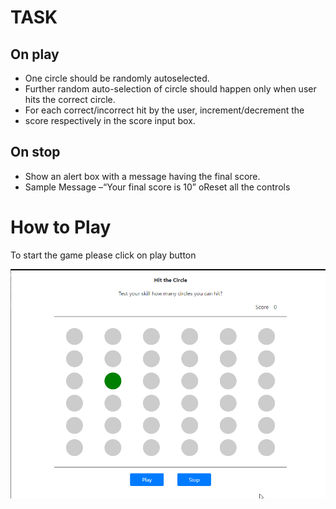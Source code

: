 # TASK
## On play 

<ul>

<li> One circle should be randomly autoselected. 
<li>Further random auto-selection of circle should happen only when user hits the correct circle.  
<li>For each correct/incorrect hit by the user, increment/decrement the <li>score respectively in the score input box.
</ul>

## On stop 
<ul>
<li>Show an alert box with a message having the final score.  
<li>Sample Message –“Your final score is 10” oReset all the controls
</ul>

# How to Play
To start the game please click on play button

![](Hit-the-circle.gif)

